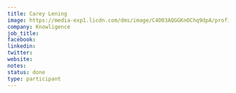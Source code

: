 ```yaml
---
title: Carey Lening
image: https://media-exp1.licdn.com/dms/image/C4D03AQGGKnOChq9dpA/profile-displayphoto-shrink_800_800/0/1619002959191?e=1643241600&v=beta&t=pP7JFUZhAbvwMo75dwrQxbBbmDgEtcqglxmS6rsWAHI
company: Knowligence
job_title: 
facebook:
linkedin: 
twitter:
website:
notes:
status: done
type: participant
---
```


<!-- put more details about participant here -->
